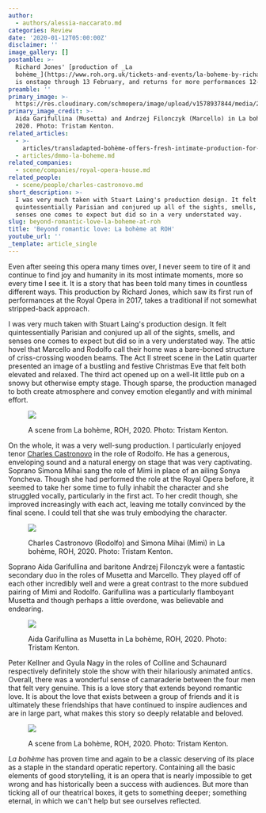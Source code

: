 ```yaml
---
author:
  - authors/alessia-naccarato.md
categories: Review
date: '2020-01-12T05:00:00Z'
disclaimer: ''
image_gallery: []
postamble: >-
  Richard Jones' [production of _La
  bohème_](https://www.roh.org.uk/tickets-and-events/la-boheme-by-richard-jones-dates)
  is onstage through 13 February, and returns for more performances 12-27 May.
preamble: ''
primary_image: >-
  https://res.cloudinary.com/schmopera/image/upload/v1578937844/media/2020/01/sq1655GarifullinaandFilonczykROH2020_kn9jvh.jpg
primary_image_credit: >-
  Aida Garifullina (Musetta) and Andrzej Filonczyk (Marcello) in La bohème, ROH,
  2020. Photo: Tristam Kenton.
related_articles:
  - >-
    articles/transladapted-bohème-offers-fresh-intimate-production-for-national-tour.md
  - articles/dmmo-la-boheme.md
related_companies:
  - scene/companies/royal-opera-house.md
related_people:
  - scene/people/charles-castronovo.md
short_description: >-
  I was very much taken with Stuart Laing's production design. It felt
  quintessentially Parisian and conjured up all of the sights, smells, and
  senses one comes to expect but did so in a very understated way.
slug: beyond-romantic-love-la-boheme-at-roh
title: 'Beyond romantic love: La bohème at ROH'
youtube_url: ''
_template: article_single
---
```


Even after seeing this opera many times over, I never seem to tire of it and continue to find joy and humanity in its most intimate moments, more so every time I see it. It is a story that has been told many times in countless different ways. This production by Richard Jones, which saw its first run of performances at the Royal Opera in 2017, takes a traditional if not somewhat stripped-back approach.

I was very much taken with Stuart Laing's production design. It felt quintessentially Parisian and conjured up all of the sights, smells, and senses one comes to expect but did so in a very understated way. The attic hovel that Marcello and Rodolfo call their home was a bare-boned structure of criss-crossing wooden beams. The Act II street scene in the Latin quarter presented an image of a bustling and festive Christmas Eve that felt both elevated and relaxed. The third act opened up on a well-lit little pub on a snowy but otherwise empty stage. Though sparse, the production managed to both create atmosphere and convey emotion elegantly and with minimal effort.

<figure data-type="image">

![](https://res.cloudinary.com/schmopera/image/upload/v1578937931/media/2020/01/249Laboh%C3%A8meROH2020_hdljw6.jpg)

<figcaption>A scene from La bohème, ROH, 2020. Photo: Tristam Kenton.</figcaption>

</figure>

On the whole, it was a very well-sung production. I particularly enjoyed tenor [Charles Castronovo](/scene/people/charles-castronovo/) in the role of Rodolfo. He has a generous, enveloping sound and a natural energy on stage that was very captivating. Soprano Simona Mihai sang the role of Mimì in place of an ailing Sonya Yoncheva. Though she had performed the role at the Royal Opera before, it seemed to take her some time to fully inhabit the character and she struggled vocally, particularly in the first act. To her credit though, she improved increasingly with each act, leaving me totally convinced by the final scene. I could tell that she was truly embodying the character.

<figure data-type="image">

![](https://res.cloudinary.com/schmopera/image/upload/v1578937948/media/2020/01/287CastronovoasRodolfoandMihaiasMim%C3%ACROH2020_robntu.jpg)

<figcaption>Charles Castronovo (Rodolfo) and Simona Mihai (Mimì) in La bohème, ROH, 2020. Photo: Tristam Kenton.</figcaption>

</figure>

Soprano Aida Garifullina and baritone Andrzej Filonczyk were a fantastic secondary duo in the roles of Musetta and Marcello. They played off of each other incredibly well and were a great contrast to the more subdued pairing of Mimì and Rodolfo. Garifullina was a particularly flamboyant Musetta and though perhaps a little overdone, was believable and endearing.

<figure data-type="image">

![](https://res.cloudinary.com/schmopera/image/upload/v1578937964/media/2020/01/627AidaGarifullinaasMusettaROH2020_dfwkb4.jpg)

<figcaption>Aida Garifullina as Musetta in La bohème, ROH, 2020. Photo: Tristam Kenton.</figcaption>

</figure>

Peter Kellner and Gyula Nagy in the roles of Colline and Schaunard respectively definitely stole the show with their hilariously animated antics. Overall, there was a wonderful sense of camaraderie between the four men that felt very genuine. This is a love story that extends beyond romantic love. It is about the love that exists between a group of friends and it is ultimately these friendships that have continued to inspire audiences and are in large part, what makes this story so deeply relatable and beloved.

<figure data-type="image">

![](https://res.cloudinary.com/schmopera/image/upload/v1578937976/media/2020/01/492Laboh%C3%A8meproductionimageROH2020_tsg7k3.jpg)

<figcaption>A scene from La bohème, ROH, 2020. Photo: Tristam Kenton.</figcaption>

</figure>

_La bohème_ has proven time and again to be a classic deserving of its place as a staple in the standard operatic repertory. Containing all the basic elements of good storytelling, it is an opera that is nearly impossible to get wrong and has historically been a success with audiences. But more than ticking all of our theatrical boxes, it gets to something deeper; something eternal, in which we can't help but see ourselves reflected.
